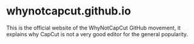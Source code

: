 # whynotcapcut.github.io
This is the official website of the WhyNotCapCut GitHub movement, it explains why CapCut is not a very good editor for the general popularity.
